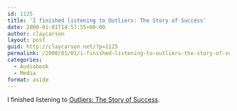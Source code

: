 ```yaml
---
id: 1125
title: 'I finished listening to Outliers: The Story of Success'
date: 2000-01-01T14:57:55+00:00
author: claycarson
layout: post
guid: http://claycarson.net/?p=1125
permalink: /2000/01/01/i-finished-listening-to-outliers-the-story-of-success/
categories:
  - Audiobook
  - Media
format: aside
---
```

I finished listening to [Outliers: The Story of Success](http://amazon.com/exec/obidos/ASIN/0316017922/claycarson0c-20).<!--more-->